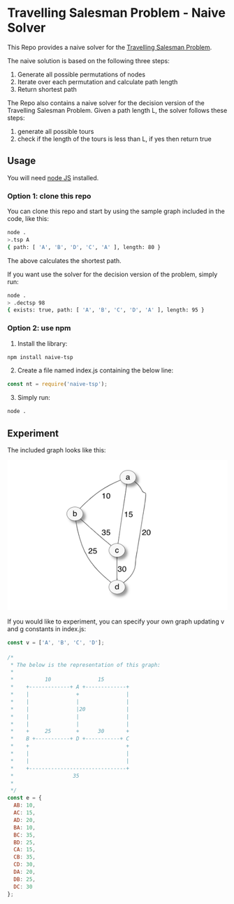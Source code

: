 # Travelling Salesman Problem - Naive Solver

This Repo provides a naive solver for the [Travelling Salesman Problem](https://en.wikipedia.org/wiki/Travelling_salesman_problem).

The naive solution is based on the following three steps:

1. Generate all possible permutations of nodes
2. Iterate over each permutation and calculate path length
3. Return shortest path

The Repo also contains a naive solver for the decision version of the Travelling Salesman Problem. Given a path length L, the solver follows these steps:

1. generate all possible tours
2. check if the length of the tours is less than L, if yes then return true

## Usage

You will need [node JS](https://nodejs.org/en/) installed.

### Option 1: clone this repo

You can clone this repo and start by using the sample graph included in the code, like this:
```sh
node .
>.tsp A
{ path: [ 'A', 'B', 'D', 'C', 'A' ], length: 80 }
```
The above calculates the shortest path.

If you want use the solver for the decision version of the problem, simply run:
```sh
node .
> .dectsp 98
{ exists: true, path: [ 'A', 'B', 'C', 'D', 'A' ], length: 95 }
```

### Option 2: use npm

1. Install the library:
```sh
npm install naive-tsp
```
2. Create a file named index.js containing the below line:
```javascript
const nt = require('naive-tsp');
```
3. Simply run:
```sh
node .
```

## Experiment

The included graph looks like this:

![graph](samplegraph.png)

If you would like to experiment, you can specify your own graph updating v and g constants in index.js:
```javascript
const v = ['A', 'B', 'C', 'D'];

/*
 * The below is the representation of this graph:
 *
 *          10               15
 *    +-------------+ A +-------------+
 *    |               +               |
 *    |               |               |
 *    |               |20             |
 *    |               |               |
 *    |               |               |
 *    +     25        +      30       +
 *    B +-----------+ D +-----------+ C
 *    +                               +
 *    |                               |
 *    |                               |
 *    +-------------------------------+
 *                   35
 *
 */
const e = {
  AB: 10,
  AC: 15,
  AD: 20,
  BA: 10,
  BC: 35,
  BD: 25,
  CA: 15,
  CB: 35,
  CD: 30,
  DA: 20,
  DB: 25,
  DC: 30
};
```

